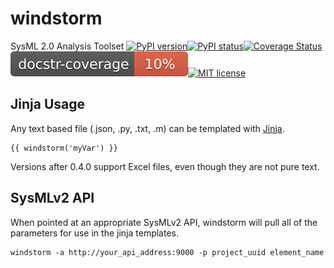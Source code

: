 # windstorm
SysML 2.0 Analysis Toolset
[![PyPI version](https://badge.fury.io/py/sysml-windstorm.svg)](https://badge.fury.io/py/sysml-windstorm)[![PyPI status](https://img.shields.io/pypi/status/sysml-windstorm.svg)](https://pypi.python.org/pypi/sysml-windstorm/)[![Coverage Status](https://coveralls.io/repos/github/Westfall-io/windstorm/badge.svg)](https://coveralls.io/github/Westfall-io/windstorm)![Docstring Coverage](https://raw.githubusercontent.com/Westfall-io/windstorm/main/doc-cov.svg)[![MIT license](https://img.shields.io/badge/License-MIT-blue.svg)](https://lbesson.mit-license.org/)

## Jinja Usage
Any text based file (.json, .py, .txt, .m) can be templated with [Jinja](https://jinja.palletsprojects.com).

```
{{ windstorm('myVar') }}
```

Versions after 0.4.0 support Excel files, even though they are not pure text.

## SysMLv2 API
When pointed at an appropriate SysMLv2 API, windstorm will pull all of the
parameters for use in the jinja templates.

```
windstorm -a http://your_api_address:9000 -p project_uuid element_name
```

